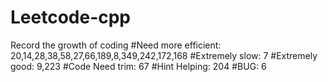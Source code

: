 # Leetcode-cpp
Record the growth of coding
#Need more efficient: 20,14,28,38,58,27,66,189,8,349,242,172,168
#Extremely slow: 7
#Extremely good: 9,223
#Code Need trim: 67
#Hint Helping: 204
#BUG: 6
